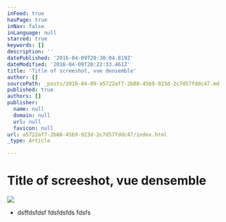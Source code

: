 ```yaml
---
inFeed: true
hasPage: true
inNav: false
inLanguage: null
starred: true
keywords: []
description: ''
datePublished: '2016-04-09T20:30:04.819Z'
dateModified: '2016-04-09T20:22:33.461Z'
title: 'Title of screeshot, vue densemble'
author: []
sourcePath: _posts/2016-04-09-a5722af7-2b88-45b9-923d-2c7d57fddc47.md
published: true
authors: []
publisher:
  name: null
  domain: null
  url: null
  favicon: null
url: a5722af7-2b88-45b9-923d-2c7d57fddc47/index.html
_type: Article

---
```

# Title of screeshot, vue densemble
![](https://the-grid-user-content.s3-us-west-2.amazonaws.com/cfb4d782-d996-4310-b0fd-38982f6b254b.jpg)

* dsffdsfdsf  fdsfdsfds  fdsfs